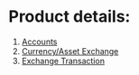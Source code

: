 # Product details:

1. [Accounts](./accounts.md)
2. [Currency/Asset Exchange](./assets.md)
3. [Exchange Transaction](./exchangetransaction.md)
